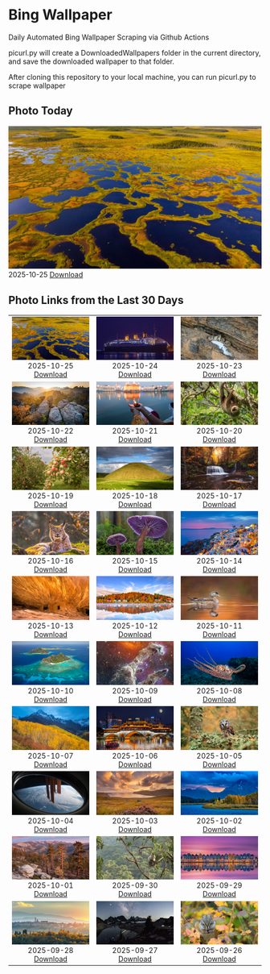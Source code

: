 # Bing Wallpaper


Daily Automated Bing Wallpaper Scraping via Github Actions

picurl.py will create a DownloadedWallpapers folder in the current directory,
and save the downloaded wallpaper to that folder.

After cloning this repository to your local machine, you can run picurl.py to scrape wallpaper



## Photo Today


![](./DownloadedWallpapers/2025-10-25.jpg)2025-10-25 [Download](./DownloadedWallpapers/2025-10-25.jpg)

## Photo Links from the Last 30 Days


|      |      |      |
| :----: | :----: | :----: |
|![](./DownloadedWallpapers/2025-10-25.jpg)2025-10-25 [Download](./DownloadedWallpapers/2025-10-25.jpg)|![](./DownloadedWallpapers/2025-10-24.jpg)2025-10-24 [Download](./DownloadedWallpapers/2025-10-24.jpg)|![](./DownloadedWallpapers/2025-10-23.jpg)2025-10-23 [Download](./DownloadedWallpapers/2025-10-23.jpg)|
|![](./DownloadedWallpapers/2025-10-22.jpg)2025-10-22 [Download](./DownloadedWallpapers/2025-10-22.jpg)|![](./DownloadedWallpapers/2025-10-21.jpg)2025-10-21 [Download](./DownloadedWallpapers/2025-10-21.jpg)|![](./DownloadedWallpapers/2025-10-20.jpg)2025-10-20 [Download](./DownloadedWallpapers/2025-10-20.jpg)|
|![](./DownloadedWallpapers/2025-10-19.jpg)2025-10-19 [Download](./DownloadedWallpapers/2025-10-19.jpg)|![](./DownloadedWallpapers/2025-10-18.jpg)2025-10-18 [Download](./DownloadedWallpapers/2025-10-18.jpg)|![](./DownloadedWallpapers/2025-10-17.jpg)2025-10-17 [Download](./DownloadedWallpapers/2025-10-17.jpg)|
|![](./DownloadedWallpapers/2025-10-16.jpg)2025-10-16 [Download](./DownloadedWallpapers/2025-10-16.jpg)|![](./DownloadedWallpapers/2025-10-15.jpg)2025-10-15 [Download](./DownloadedWallpapers/2025-10-15.jpg)|![](./DownloadedWallpapers/2025-10-14.jpg)2025-10-14 [Download](./DownloadedWallpapers/2025-10-14.jpg)|
|![](./DownloadedWallpapers/2025-10-13.jpg)2025-10-13 [Download](./DownloadedWallpapers/2025-10-13.jpg)|![](./DownloadedWallpapers/2025-10-12.jpg)2025-10-12 [Download](./DownloadedWallpapers/2025-10-12.jpg)|![](./DownloadedWallpapers/2025-10-11.jpg)2025-10-11 [Download](./DownloadedWallpapers/2025-10-11.jpg)|
|![](./DownloadedWallpapers/2025-10-10.jpg)2025-10-10 [Download](./DownloadedWallpapers/2025-10-10.jpg)|![](./DownloadedWallpapers/2025-10-09.jpg)2025-10-09 [Download](./DownloadedWallpapers/2025-10-09.jpg)|![](./DownloadedWallpapers/2025-10-08.jpg)2025-10-08 [Download](./DownloadedWallpapers/2025-10-08.jpg)|
|![](./DownloadedWallpapers/2025-10-07.jpg)2025-10-07 [Download](./DownloadedWallpapers/2025-10-07.jpg)|![](./DownloadedWallpapers/2025-10-06.jpg)2025-10-06 [Download](./DownloadedWallpapers/2025-10-06.jpg)|![](./DownloadedWallpapers/2025-10-05.jpg)2025-10-05 [Download](./DownloadedWallpapers/2025-10-05.jpg)|
|![](./DownloadedWallpapers/2025-10-04.jpg)2025-10-04 [Download](./DownloadedWallpapers/2025-10-04.jpg)|![](./DownloadedWallpapers/2025-10-03.jpg)2025-10-03 [Download](./DownloadedWallpapers/2025-10-03.jpg)|![](./DownloadedWallpapers/2025-10-02.jpg)2025-10-02 [Download](./DownloadedWallpapers/2025-10-02.jpg)|
|![](./DownloadedWallpapers/2025-10-01.jpg)2025-10-01 [Download](./DownloadedWallpapers/2025-10-01.jpg)|![](./DownloadedWallpapers/2025-09-30.jpg)2025-09-30 [Download](./DownloadedWallpapers/2025-09-30.jpg)|![](./DownloadedWallpapers/2025-09-29.jpg)2025-09-29 [Download](./DownloadedWallpapers/2025-09-29.jpg)|
|![](./DownloadedWallpapers/2025-09-28.jpg)2025-09-28 [Download](./DownloadedWallpapers/2025-09-28.jpg)|![](./DownloadedWallpapers/2025-09-27.jpg)2025-09-27 [Download](./DownloadedWallpapers/2025-09-27.jpg)|![](./DownloadedWallpapers/2025-09-26.jpg)2025-09-26 [Download](./DownloadedWallpapers/2025-09-26.jpg)|



